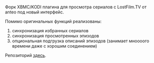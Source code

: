 
Форк XBMC/KODI плагина для просмотра сериалов с LostFilm.TV от anteo под новый интерфейс.

Помимо оригинальных функций реализованы:
1) синхронизация избранных сериалов
2) синхронизация просмотренных эпизодов
3) опциональная подгрузка описаний эпизодов (занимает мноооого времени даже с хорошим соединением)

Репозиторий [здесь](https://github.com/winnipeg8/xbmc.repository/blob/master/repository.winnipeg8/repository.winnipeg8-0.0.2.zip).
